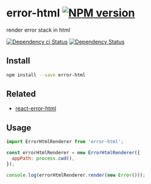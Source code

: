 # error-html [![NPM version][npm-image]][npm-url]

render error stack in html

[![Dependency ci Status][dependencyci-image]][dependencyci-url]
[![Dependency Status][daviddm-image]][daviddm-url]

## Install

```bash
npm install --save error-html
```

## Related

- [react-error-html](https://npmjs.org/package/react-error-html)

## Usage

```js
import ErrorHtmlRenderer from 'error-html';

const errorHtmlRenderer = new ErrorHtmlRenderer({
  appPath: process.cwd(),
});

console.log(errorHtmlRenderer.render(new Error()));
```

[npm-image]: https://img.shields.io/npm/v/error-html.svg?style=flat-square
[npm-url]: https://npmjs.org/package/error-html
[daviddm-image]: https://david-dm.org/christophehurpeau/error-html.svg?style=flat-square
[daviddm-url]: https://david-dm.org/christophehurpeau/error-html
[dependencyci-image]: https://dependencyci.com/github/christophehurpeau/error-html/badge?style=flat-square
[dependencyci-url]: https://dependencyci.com/github/christophehurpeau/error-html
